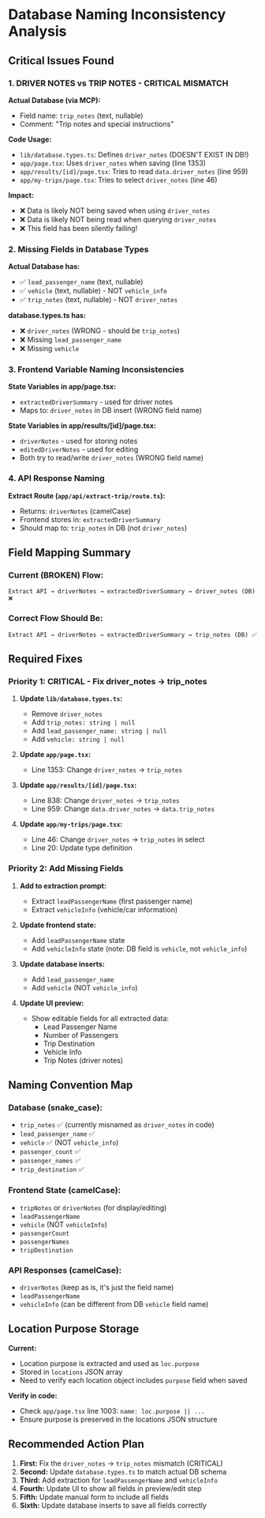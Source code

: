 # Database Naming Inconsistency Analysis

## Critical Issues Found

### 1. **DRIVER NOTES vs TRIP NOTES - CRITICAL MISMATCH**

**Actual Database (via MCP):**
- Field name: `trip_notes` (text, nullable)
- Comment: "Trip notes and special instructions"

**Code Usage:**
- `lib/database.types.ts`: Defines `driver_notes` (DOESN'T EXIST IN DB!)
- `app/page.tsx`: Uses `driver_notes` when saving (line 1353)
- `app/results/[id]/page.tsx`: Tries to read `data.driver_notes` (line 959)
- `app/my-trips/page.tsx`: Tries to select `driver_notes` (line 46)

**Impact:** 
- ❌ Data is likely NOT being saved when using `driver_notes`
- ❌ Data is likely NOT being read when querying `driver_notes`
- ❌ This field has been silently failing!

### 2. **Missing Fields in Database Types**

**Actual Database has:**
- ✅ `lead_passenger_name` (text, nullable)
- ✅ `vehicle` (text, nullable) - NOT `vehicle_info`
- ✅ `trip_notes` (text, nullable) - NOT `driver_notes`

**database.types.ts has:**
- ❌ `driver_notes` (WRONG - should be `trip_notes`)
- ❌ Missing `lead_passenger_name`
- ❌ Missing `vehicle`

### 3. **Frontend Variable Naming Inconsistencies**

**State Variables in app/page.tsx:**
- `extractedDriverSummary` - used for driver notes
- Maps to: `driver_notes` in DB insert (WRONG field name)

**State Variables in app/results/[id]/page.tsx:**
- `driverNotes` - used for storing notes
- `editedDriverNotes` - used for editing
- Both try to read/write `driver_notes` (WRONG field name)

### 4. **API Response Naming**

**Extract Route (`app/api/extract-trip/route.ts`):**
- Returns: `driverNotes` (camelCase)
- Frontend stores in: `extractedDriverSummary`
- Should map to: `trip_notes` in DB (not `driver_notes`)

## Field Mapping Summary

### Current (BROKEN) Flow:
```
Extract API → driverNotes → extractedDriverSummary → driver_notes (DB) ❌
```

### Correct Flow Should Be:
```
Extract API → driverNotes → extractedDriverSummary → trip_notes (DB) ✅
```

## Required Fixes

### Priority 1: CRITICAL - Fix driver_notes → trip_notes

1. **Update `lib/database.types.ts`:**
   - Remove `driver_notes`
   - Add `trip_notes: string | null`
   - Add `lead_passenger_name: string | null`
   - Add `vehicle: string | null`

2. **Update `app/page.tsx`:**
   - Line 1353: Change `driver_notes` → `trip_notes`

3. **Update `app/results/[id]/page.tsx`:**
   - Line 838: Change `driver_notes` → `trip_notes`
   - Line 959: Change `data.driver_notes` → `data.trip_notes`

4. **Update `app/my-trips/page.tsx`:**
   - Line 46: Change `driver_notes` → `trip_notes` in select
   - Line 20: Update type definition

### Priority 2: Add Missing Fields

1. **Add to extraction prompt:**
   - Extract `leadPassengerName` (first passenger name)
   - Extract `vehicleInfo` (vehicle/car information)

2. **Update frontend state:**
   - Add `leadPassengerName` state
   - Add `vehicleInfo` state (note: DB field is `vehicle`, not `vehicle_info`)

3. **Update database inserts:**
   - Add `lead_passenger_name`
   - Add `vehicle` (NOT `vehicle_info`)

4. **Update UI preview:**
   - Show editable fields for all extracted data:
     - Lead Passenger Name
     - Number of Passengers
     - Trip Destination
     - Vehicle Info
     - Trip Notes (driver notes)

## Naming Convention Map

### Database (snake_case):
- `trip_notes` ✅ (currently misnamed as `driver_notes` in code)
- `lead_passenger_name` ✅
- `vehicle` ✅ (NOT `vehicle_info`)
- `passenger_count` ✅
- `passenger_names` ✅
- `trip_destination` ✅

### Frontend State (camelCase):
- `tripNotes` or `driverNotes` (for display/editing)
- `leadPassengerName`
- `vehicle` (NOT `vehicleInfo`)
- `passengerCount`
- `passengerNames`
- `tripDestination`

### API Responses (camelCase):
- `driverNotes` (keep as is, it's just the field name)
- `leadPassengerName`
- `vehicleInfo` (can be different from DB `vehicle` field name)

## Location Purpose Storage

**Current:**
- Location purpose is extracted and used as `loc.purpose`
- Stored in `locations` JSON array
- Need to verify each location object includes `purpose` field when saved

**Verify in code:**
- Check `app/page.tsx` line 1003: `name: loc.purpose || ...`
- Ensure purpose is preserved in the locations JSON structure

## Recommended Action Plan

1. **First:** Fix the `driver_notes` → `trip_notes` mismatch (CRITICAL)
2. **Second:** Update `database.types.ts` to match actual DB schema
3. **Third:** Add extraction for `leadPassengerName` and `vehicleInfo`
4. **Fourth:** Update UI to show all fields in preview/edit step
5. **Fifth:** Update manual form to include all fields
6. **Sixth:** Update database inserts to save all fields correctly

